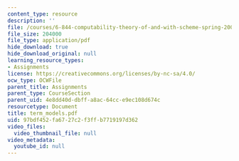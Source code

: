 ```yaml
---
content_type: resource
description: ''
file: /courses/6-844-computability-theory-of-and-with-scheme-spring-2003/97bdf452fa6727c2f3ffb7719197d362_term_models.pdf
file_size: 204000
file_type: application/pdf
hide_download: true
hide_download_original: null
learning_resource_types:
- Assignments
license: https://creativecommons.org/licenses/by-nc-sa/4.0/
ocw_type: OCWFile
parent_title: Assignments
parent_type: CourseSection
parent_uid: 4e8dd40d-dbff-a8ac-64cc-e9ec108d674c
resourcetype: Document
title: term_models.pdf
uid: 97bdf452-fa67-27c2-f3ff-b7719197d362
video_files:
  video_thumbnail_file: null
video_metadata:
  youtube_id: null
---
```

